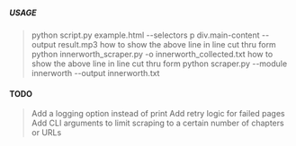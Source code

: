 ##### USAGE

> python script.py example.html --selectors p div.main-content --output result.mp3
> how to show the above line in line cut thru form
> python innerworth_scraper.py -o innerworth_collected.txt
> how to show the above line in line cut thru form
> python scraper.py --module innerworth --output innerworth.txt

#### TODO

> Add a logging option instead of print
> Add retry logic for failed pages
> Add CLI arguments to limit scraping to a certain number of chapters or URLs